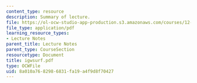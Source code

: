 ```yaml
---
content_type: resource
description: Summary of lecture.
file: https://ol-ocw-studio-app-production.s3.amazonaws.com/courses/12-802-wave-motions-in-the-ocean-and-atmosphere-spring-2004/8a010a7682986831fa19a4f9d8f70427_igwsurf.pdf
file_type: application/pdf
learning_resource_types:
- Lecture Notes
parent_title: Lecture Notes
parent_type: CourseSection
resourcetype: Document
title: igwsurf.pdf
type: OCWFile
uid: 8a010a76-8298-6831-fa19-a4f9d8f70427
---
```

